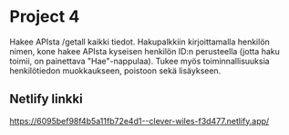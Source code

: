 # Project 4
Hakee APIsta /getall kaikki tiedot. Hakupalkkiin kirjoittamalla henkilön nimen, kone hakee APIsta kyseisen henkilön ID:n perusteella (jotta haku toimii, on painettava "Hae"-nappulaa). Tukee myös toiminnallisuuksia henkilötiedon muokkaukseen, poistoon sekä lisäykseen.

## Netlify linkki
https://6095bef98f4b5a11fb72e4d1--clever-wiles-f3d477.netlify.app/